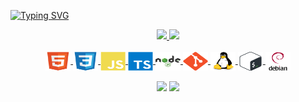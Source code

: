

[![Typing SVG](https://readme-typing-svg.herokuapp.com/?color=00bfbf&size=35&center=true&vCenter=true&width=1000&lines=HELLO,+My+Name+is+Rodrigo+Anastacio;I'm+34+years+old;I+from+Distrito+Federal,+DF;Be+Welcome!+:%29)](https://git.io/typing-svg)

<!--
<div align="center">
<h1>Olá, eu sou Rodrigo Santana.</h1>
<h2>Bem Vindos</h2>
</div>
-->

<div align="center">
  <a href="https://github.com/rodrigosan003">
  <img height="180em" src="https://github-readme-stats.vercel.app/api?username=rodrigosan003&show_icons=true&theme=algolia&include_all_commits=false&count_private=true"/>
  <img height="180em" src="https://github-readme-stats.vercel.app/api/top-langs/?username=rodrigosan003&layout=compact&langs_count=7&theme=algolia"/>
</div>

<div style="display: inline_block" align="center"><br>
<img align="center" alt="Rodrigo-HTML" height="30" width="40" src="https://raw.githubusercontent.com/devicons/devicon/master/icons/html5/html5-original.svg">
  <img align="center" alt="Rodrigo-CSS" height="30" width="40" src="https://raw.githubusercontent.com/devicons/devicon/master/icons/css3/css3-original.svg">
  <img align="center" alt="Rodrigo-Js" height="30" width="40" src="https://raw.githubusercontent.com/devicons/devicon/master/icons/javascript/javascript-plain.svg">
  <img align="center" alt="linux" height="30" width="40" src="https://github.com/devicons/devicon/blob/master/icons/typescript/typescript-original.svg">
  <img align="center" alt="linux" height="30" width="40" src="https://github.com/devicons/devicon/blob/master/icons/nodejs/nodejs-original-wordmark.svg">
 <img align="center" alt="git" height="30" width="40" src="https://raw.githubusercontent.com/devicons/devicon/master/icons/git/git-original.svg">
 <img align="center" alt="linux" height="30" width="40" src="https://raw.githubusercontent.com/devicons/devicon/master/icons/linux/linux-original.svg">
  <img align="center" alt="linux" height="30" width="40" src="https://raw.githubusercontent.com/devicons/devicon/master/icons/bash/bash-original.svg">
  <img align="center" alt="linux" height="30" width="40" src="https://raw.githubusercontent.com/devicons/devicon/master/icons/debian/debian-original-wordmark.svg">

</div>

<br>
<!--redes sociais-->
<div align="center">
<a href="https://www.linkedin.com/in/anastaciotech/" target="_blank"><img src="https://img.shields.io/badge/-LinkedIn-%230077B5?style=for-the-badge&logo=linkedin&logoColor=white" target="_blank"></a> 
<a href = "r.santanaa003@gmail.com"><img src="https://img.shields.io/badge/-Gmail-%23333?style=for-the-badge&logo=gmail&logoColor=white" target="_blank"></a>


</div>

